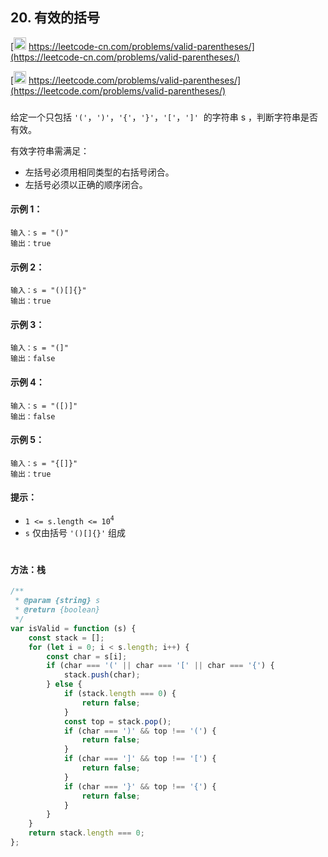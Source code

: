 ## 20. 有效的括号

[<img src="https://static.leetcode-cn.com/cn-mono-assets/production/assets/logo-dark-cn.c42314a8.svg" height="20" /> https://leetcode-cn.com/problems/valid-parentheses/](https://leetcode-cn.com/problems/valid-parentheses/)

[<img src="https://assets.leetcode.com/static_assets/public/webpack_bundles/images/logo-dark.e99485d9b.svg" height="20"/> https://leetcode.com/problems/valid-parentheses/](https://leetcode.com/problems/valid-parentheses/)

###

给定一个只包括 `'('`，`')'`，`'{'`，`'}'`，`'['`，`']'`  的字符串 s ，判断字符串是否有效。

有效字符串需满足：

-   左括号必须用相同类型的右括号闭合。
-   左括号必须以正确的顺序闭合。

#### 示例 1：

```
输入：s = "()"
输出：true
```

#### 示例 2：

```
输入：s = "()[]{}"
输出：true
```

#### 示例 3：

```
输入：s = "(]"
输出：false
```

#### 示例 4：

```
输入：s = "([)]"
输出：false
```

#### 示例 5：

```
输入：s = "{[]}"
输出：true
```

#### 提示：

-   `1 <= s.length <= 10`<sup>`4`</sup>
-   `s` 仅由括号 `'()[]{}'` 组成

#

#### 方法：栈

```js
/**
 * @param {string} s
 * @return {boolean}
 */
var isValid = function (s) {
    const stack = [];
    for (let i = 0; i < s.length; i++) {
        const char = s[i];
        if (char === '(' || char === '[' || char === '{') {
            stack.push(char);
        } else {
            if (stack.length === 0) {
                return false;
            }
            const top = stack.pop();
            if (char === ')' && top !== '(') {
                return false;
            }
            if (char === ']' && top !== '[') {
                return false;
            }
            if (char === '}' && top !== '{') {
                return false;
            }
        }
    }
    return stack.length === 0;
};
```
